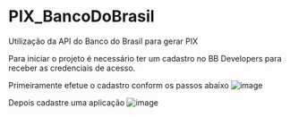 # PIX_BancoDoBrasil
Utilização da API do Banco do Brasil para gerar PIX

Para iniciar o projeto é necessário ter um cadastro no BB Developers para receber as credenciais de acesso.


Primeiramente efetue o cadastro conform os passos abaixo
![image](https://github.com/user-attachments/assets/05b2e0b5-e8c9-45df-9c11-93b4c7b792df)


Depois cadastre uma aplicação
![image](https://github.com/user-attachments/assets/f561751d-f584-405d-853c-ffbfee6382d6)

